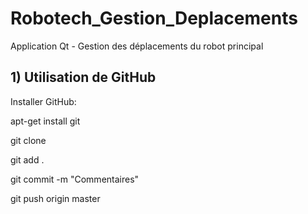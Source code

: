 # Robotech_Gestion_Deplacements
Application Qt - Gestion des déplacements du robot principal

## 1) Utilisation de GitHub

Installer GitHub:

  apt-get install git 

  git clone
  
  git add .
  
  git commit -m "Commentaires"
  
  git push origin master
  
  
  
  

